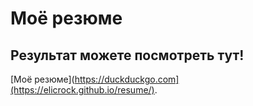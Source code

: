 # Моё резюме

## Результат можете посмотреть тут!
[Моё резюме](https://duckduckgo.com](https://elicrock.github.io/resume/).
